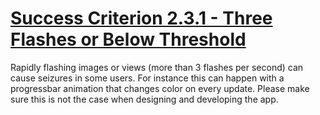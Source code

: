 # [Success Criterion 2.3.1 - Three Flashes or Below Threshold](https://www.w3.org/WAI/WCAG21/Understanding/three-flashes-or-below-threshold.html)

Rapidly flashing images or views (more than 3 flashes per second) can cause seizures in some users. For instance this can happen with a progressbar animation that changes color on every update. Please make sure this is not the case when designing and developing the app.
